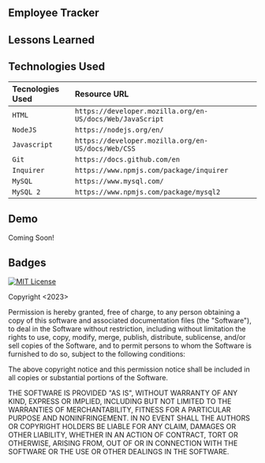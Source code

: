 
## Employee Tracker


## Lessons Learned



## Technologies Used

| Tecnologies Used | Resource URL     | 
| :-------- | :------- | 
| `HTML` | `https://developer.mozilla.org/en-US/docs/Web/JavaScript` | 
| `NodeJS` | `https://nodejs.org/en/` | 
| `Javascript` | `https://developer.mozilla.org/en-US/docs/Web/CSS` | 
| `Git` | `https://docs.github.com/en` | 
| `Inquirer` | `https://www.npmjs.com/package/inquirer` | 
| `MySQL` | `https://www.mysql.com/` | 
| `MySQL 2` | `https://www.npmjs.com/package/mysql2` | 




## Demo

Coming Soon!



## Badges
[![MIT License](https://img.shields.io/badge/License-MIT-green.svg)](https://choosealicense.com/licenses/mit/)


Copyright <2023> <Daniele Bensan>

Permission is hereby granted, free of charge, to any person obtaining a copy of this software and associated documentation files (the "Software"), to deal in the Software without restriction, including without limitation the rights to use, copy, modify, merge, publish, distribute, sublicense, and/or sell copies of the Software, and to permit persons to whom the Software is furnished to do so, subject to the following conditions:

The above copyright notice and this permission notice shall be included in all copies or substantial portions of the Software.

THE SOFTWARE IS PROVIDED "AS IS", WITHOUT WARRANTY OF ANY KIND, EXPRESS OR IMPLIED, INCLUDING BUT NOT LIMITED TO THE WARRANTIES OF MERCHANTABILITY, FITNESS FOR A PARTICULAR PURPOSE AND NONINFRINGEMENT. IN NO EVENT SHALL THE AUTHORS OR COPYRIGHT HOLDERS BE LIABLE FOR ANY CLAIM, DAMAGES OR OTHER LIABILITY, WHETHER IN AN ACTION OF CONTRACT, TORT OR OTHERWISE, ARISING FROM, OUT OF OR IN CONNECTION WITH THE SOFTWARE OR THE USE OR OTHER DEALINGS IN THE SOFTWARE.

